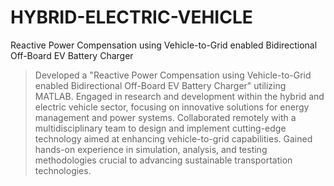 # HYBRID-ELECTRIC-VEHICLE
Reactive Power Compensation using Vehicle-to-Grid enabled Bidirectional Off-Board EV Battery  Charger
>Developed a "Reactive Power Compensation using Vehicle-to-Grid enabled Bidirectional Off-Board EV Battery Charger" utilizing MATLAB.
>Engaged in research and development within the hybrid and electric vehicle sector, focusing on innovative solutions for energy management and power systems.
>Collaborated remotely with a multidisciplinary team to design and implement cutting-edge technology aimed at enhancing vehicle-to-grid capabilities.
>Gained hands-on experience in simulation, analysis, and testing methodologies crucial to advancing sustainable transportation technologies.
